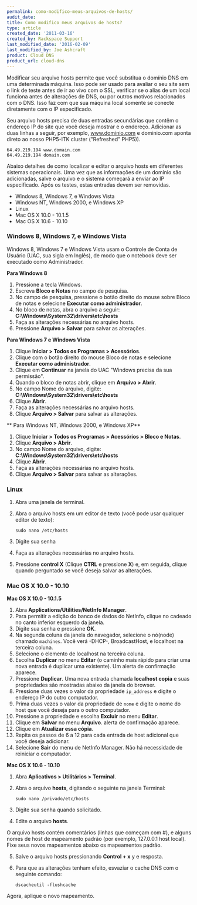 ```yaml
---
permalink: como-modifico-meus-arquivos-de-hosts/
audit_date:
title: Como modifico meus arquivos de hosts?
type: article
created_date: '2011-03-16'
created_by: Rackspace Support
last_modified_date: '2016-02-09'
last_modified_by: Joe Ashcraft
product: Cloud DNS
product_url: cloud-dns
---
```


Modificar seu arquivo hosts permite que voc&ecirc; substitua o dom&iacute;nio DNS em uma determinada m&aacute;quina. Isso pode ser usado para avaliar o seu site sem o link de teste antes de ir ao vivo com o SSL, verificar se o alias de um local funciona antes de altera&ccedil;&otilde;es de DNS, ou por outros motivos relacionados com o DNS. Isso faz com que sua m&aacute;quina local somente se conecte diretamente com o IP especificado.

Seu arquivo hosts precisa de duas entradas secund&aacute;rias que cont&ecirc;m o endere&ccedil;o IP do site que voc&ecirc; deseja mostrar e o endere&ccedil;o. Adicionar as duas linhas a seguir, por exemplo, www.dominio.com e dominio.com aponta direto ao nosso PHP5-ITK cluster ("Refreshed" PHP5)).

    64.49.219.194 www.domain.com
    64.49.219.194 domain.com

Abaixo detalhes de como localizar e editar o arquivo hosts em diferentes sistemas operacionais. Uma vez que as informa&ccedil;&otilde;es de um dom&iacute;nio s&atilde;o adicionadas, salve o arquivo e o sistema come&ccedil;ar&aacute; a enviar ao IP especificado. Ap&oacute;s os testes, estas entradas devem ser removidas.

-   Windows 8, Windows 7, e Windows Vista
-   Windows NT, Windows 2000, e Windows XP
-   Linux
-   Mac OS X 10.0 - 10.1.5
-   Mac OS X 10.6 - 10.10

### Windows 8, Windows 7, e Windows Vista

Windows 8, Windows 7 e Windows Vista usam o Controle de Conta de Usu&aacute;rio (UAC, sua sigla em Ingl&ecirc;s), de modo que o notebook deve ser executado como Administrador.

**Para Windows 8**

1.  Pressione a tecla Windows.
2.  Escreva **Bloco e Notas** no campo de pesquisa.
3.  No campo de pesquisa, pressione o bot&atilde;o direito do mouse sobre Bloco de notas e selecione **Executar como administrador**.
4. No bloco de notas, abra o arquivo a seguir: **C:\Windows\System32\drivers\etc\hosts**
5.  Fa&ccedil;a as altera&ccedil;&otilde;es necess&aacute;rias no arquivo hosts.
6.  Pressione **Arquivo > Salvar** para salvar as altera&ccedil;&otilde;es.

**Para Windows 7 e Windows Vista**

1.  Clique **Iniciar > Todos os Programas > Acess&oacute;rios**.
2.  Clique com o bot&atilde;o direito do mouse Bloco de notas e selecione **Executar como administrador**.
3.  Clique em **Continuar** na janela do UAC "Windows precisa da sua permiss&atilde;o".
4.  Quando o bloco de notas abrir, clique em **Arquivo > Abrir**.
5.  No campo Nome do arquivo, digite: **C:\Windows\System32\drivers\etc\hosts**
6.  Clique **Abrir**.
7.  Fa&ccedil;a as altera&ccedil;&otilde;es necess&aacute;rias no arquivo hosts.
8.  Clique **Arquivo > Salvar** para salvar as altera&ccedil;&otilde;es.

** Para Windows NT, Windows 2000, e Windows XP**

1.  Clique **Iniciar > Todos os Programas > Acess&oacute;rios > Bloco e Notas**.
2.  Clique **Arquivo > Abrir**.
3.  No campo Nome do arquivo, digite: **C:\Windows\System32\drivers\etc\hosts**
4.  Clique **Abrir**.
5.  Fa&ccedil;a as altera&ccedil;&otilde;es necess&aacute;rias  no arquivo hosts.
6.  Clique **Arquivo > Salvar** para salvar as altera&ccedil;&otilde;es.

### Linux

1.  Abra uma janela de terminal.
2.  Abra o arquivo hosts em um editor de texto (voc&ecirc; pode usar qualquer editor de texto):

        sudo nano /etc/hosts

3.  Digite sua senha
4.  Fa&ccedil;a as altera&ccedil;&otilde;es necess&aacute;rias no arquivo hosts.
5.  Pressione **control X** (Clique **CTRL** e pressione **X**) e, em seguida, clique quando perguntado se voc&ecirc; deseja salvar as altera&ccedil;&otilde;es.

### Mac OS X 10.0 - 10.10

**Mac OS X 10.0 - 10.1.5**

1.  Abra **Applications/Utilities/NetInfo Manager**.
2.  Para permitir a edi&ccedil;&atilde;o do banco de dados do NetInfo, clique no cadeado no canto inferior esquerdo da janela.
3.  Digite sua senha e pressione **OK**.
4.  Na segunda coluna da janela do navegador, selecione o n&oacute;(node) chamado `machines`. Voc&ecirc; ver&aacute; -DHCP-, BroadcastHost, e localhost na terceira coluna.
5.  Selecione o elemento de localhost na terceira coluna.
6.  Escolha **Duplicar** no menu **Editar** (o caminho mais r&aacute;pido para criar uma nova entrada &eacute; duplicar uma existente). Um alerta de confirma&ccedil;&atilde;o aparece.
7.  Pressione **Duplicar**. Uma nova entrada chamada **localhost copia** e suas propriedades s&atilde;o mostradas abaixo da janela do browser.
8.  Pressione duas vezes o valor da propriedade `ip_address` e digite o endere&ccedil;o IP do outro computador.
9.  Prima duas vezes o valor da propriedade de `nome` e digite o nome do host que voc&ecirc; deseja para o outro computador.
10. Pressione a propriedade e escolha **Excluir** no menu **Editar**.
11. Clique em **Salvar** no menu **Arquivo**. alerta de confirma&ccedil;&atilde;o aparece.
12. Clique em **Atualizar essa c&oacute;pia**.
13. Repita os passos de 6 a 12 para cada entrada de host adicional que voc&ecirc; deseja adicionar.
14. Selecione **Sair** do menu de NetInfo Manager. N&atilde;o h&aacute; necessidade de reiniciar o computador.

**Mac OS X 10.6 - 10.10**

1.  Abra **Aplicativos > Utilit&aacute;rios > Terminal**.
2.  Abra o arquivo **hosts**, digitando o seguinte na janela Terminal:

        sudo nano /privado/etc/hosts

3.  Digite sua senha quando solicitado.
4.  Edite o arquivo **hosts**.

   O arquivo hosts cont&eacute;m coment&aacute;rios (linhas que come&ccedil;am com \#), e alguns nomes de host de mapeamento padr&atilde;o (por exemplo, 127.0.0.1 host local). Fixe seus novos mapeamentos abaixo os mapeamentos padr&atilde;o.

5.  Salve o arquivo hosts pressionando **Control + x** y e resposta.
6.  Para que as altera&ccedil;&otilde;es tenham efeito, esvaziar o cache DNS com o seguinte comando:

        dscacheutil -flushcache

  Agora, aplique o novo mapeamento.
